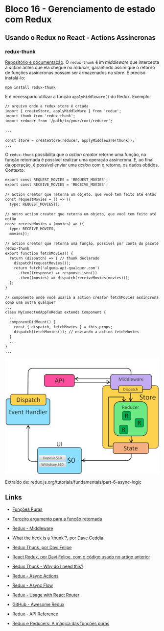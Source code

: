 # Bloco 16 - Gerenciamento de estado com Redux

## Usando o Redux no React - Actions Assíncronas

### redux-thunk

[Repositório e documentação](https://github.com/reduxjs/redux-thunk). O `redux-thunk` é im *middleware* que intercepta a *action* antes que ela chegue no *reducer*, garantindo assim que o retorno de funções assíncronas possam ser armazenados na *store*.
É preciso instalá-lo:

```
npm install redux-thunk
```

E é necesspario utilizar a função `applyMiddleware()` do Redux. Exemplo:

```
// arquivo onde a redux store é criada
import { createStore, applyMiddleWare } from 'redux';
import thunk from 'redux-thunk';
import reducer from '/path/to/your/root/reducer';

...

const store = createStore(reducer, applyMiddleware(thunk));
...
```

O `redux-thunk` possibilita que o *action creator* retorne uma função, na função retornada é possível realizar uma operação assíncrona. E, ao final da operação, é possível enviar uma *action* com o retorno, os dados obtidos.
Contexto:

```
export const REQUEST_MOVIES = 'REQUEST_MOVIES';
export const RECEIVE_MOVIES = 'RECEIVE_MOVIES';

// action creator que retorna um objeto, que você tem feito até então
const requestMovies = () => ({
  type: REQUEST_MOVIES});

// outro action creator que retorna um objeto, que você tem feito até então
const receiveMovies = (movies) => ({
  type: RECEIVE_MOVIES,
  movies});

// action creator que retorna uma função, possível por conta do pacote redux-thunk
export function fetchMovies() {
  return (dispatch) => { // thunk declarado
    dispatch(requestMovies());
    return fetch('alguma-api-qualquer.com')
      .then((response) => response.json())
      .then((movies) => dispatch(receiveMovies(movies)));
  };
}

// componente onde você usaria a action creator fetchMovies assíncrona como uma outra qualquer
...
class MyConectedAppToRedux extends Component {
  ...
  componentDidMount() {
    const { dispatch, fetchMovies } = this.props;
    dispatch(fetchMovies()); // enviando a action fetchMovies
  }
  ...
}
...
```

![Fluxo de dados com o Thunk](./fluxo-de-dados-redux-thunk.gif)

Extraído de: redux.js.org/tutorials/fundamentals/part-6-async-logic

## Links

- [Funções Puras](https://medium.com/nossa-coletividad/redux-e-reducers-a-m%C3%A1gica-das-fun%C3%A7%C3%B5es-puras-65e5beb093d8)
- [Terceiro argumento para a função retornada](https://github.com/reduxjs/redux-thunk#injecting-a-custom-argument)

- [Redux - Middleware](https://redux.js.org/advanced/middleware)
- [What the heck is a 'thunk'?, por Dave Ceddia](https://daveceddia.com/what-is-a-thunk)
- [Redux Thunk, por Davi Felipe](http://davifelipe.com.br/redux-thunk)
- [React Redux, por Davi Felipe, com o código usado no artigo anterior](http://davifelipe.com.br/react-redux)
- [Redux Thunk - Why do I need this?](https://github.com/reduxjs/redux-thunk#why-do-i-need-this)
- [Redux - Async Actions](https://redux.js.org/advanced/async-actions)
- [Redux - Async Flow](https://redux.js.org/advanced/async-flow)
- [Redux - Usage with React Router](https://redux.js.org/advanced/usage-with-react-router)
- [GitHub - Awesome Redux](https://github.com/xgrommx/awesome-redux)
- [Redux - API Reference](https://redux.js.org/api/api-reference)
- [Redux e Reducers: A mágica das funções puras](https://medium.com/nossa-coletividad/redux-e-reducers-a-m%C3%A1gica-das-fun%C3%A7%C3%B5es-puras-65e5beb093d8)

